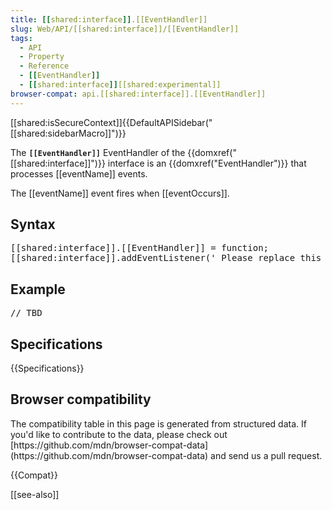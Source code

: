 ```yaml
---
title: [[shared:interface]].[[EventHandler]]
slug: Web/API/[[shared:interface]]/[[EventHandler]]
tags:
  - API
  - Property
  - Reference
  - [[EventHandler]]
  - [[shared:interface]][[shared:experimental]]
browser-compat: api.[[shared:interface]].[[EventHandler]]
---
```

<div>[[shared:isSecureContext]]{{DefaultAPISidebar("[[shared:sidebarMacro]]")}}

The **`[[EventHandler]]`** EventHandler of the {{domxref("[[shared:interface]]")}} interface is an {{domxref("EventHandler")}} that processes [[eventName]] events.

The [[eventName]] event fires when [[eventOccurs]].

## Syntax

<pre class="brush: js">[[shared:interface]].[[EventHandler]] = function;
[[shared:interface]].addEventListener('_Please replace this text_', function);</pre>

## Example

<pre class="brush: js">// TBD</pre>

## Specifications

{{Specifications}}

## Browser compatibility

<div class="hidden">The compatibility table in this page is generated from structured data. If you'd like to contribute to the data, please check out [https://github.com/mdn/browser-compat-data](https://github.com/mdn/browser-compat-data) and send us a pull request.</div>

{{Compat}}

[[see-also]]
